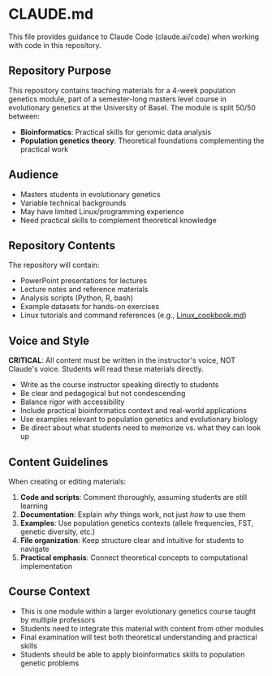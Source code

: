 # CLAUDE.md

This file provides guidance to Claude Code (claude.ai/code) when working with code in this repository.

## Repository Purpose

This repository contains teaching materials for a 4-week population genetics module, part of a semester-long masters level course in evolutionary genetics at the University of Basel. The module is split 50/50 between:
- **Bioinformatics**: Practical skills for genomic data analysis
- **Population genetics theory**: Theoretical foundations complementing the practical work

## Audience

- Masters students in evolutionary genetics
- Variable technical backgrounds
- May have limited Linux/programming experience
- Need practical skills to complement theoretical knowledge

## Repository Contents

The repository will contain:
- PowerPoint presentations for lectures
- Lecture notes and reference materials
- Analysis scripts (Python, R, bash)
- Example datasets for hands-on exercises
- Linux tutorials and command references (e.g., [Linux_cookbook.md](Linux_cookbook.md))

## Voice and Style

**CRITICAL**: All content must be written in the instructor's voice, NOT Claude's voice. Students will read these materials directly.

- Write as the course instructor speaking directly to students
- Be clear and pedagogical but not condescending
- Balance rigor with accessibility
- Include practical bioinformatics context and real-world applications
- Use examples relevant to population genetics and evolutionary biology
- Be direct about what students need to memorize vs. what they can look up

## Content Guidelines

When creating or editing materials:

1. **Code and scripts**: Comment thoroughly, assuming students are still learning
2. **Documentation**: Explain *why* things work, not just *how* to use them
3. **Examples**: Use population genetics contexts (allele frequencies, FST, genetic diversity, etc.)
4. **File organization**: Keep structure clear and intuitive for students to navigate
5. **Practical emphasis**: Connect theoretical concepts to computational implementation

## Course Context

- This is one module within a larger evolutionary genetics course taught by multiple professors
- Students need to integrate this material with content from other modules
- Final examination will test both theoretical understanding and practical skills
- Students should be able to apply bioinformatics skills to population genetic problems
